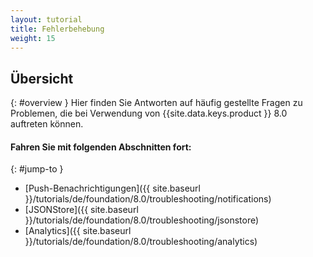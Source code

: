 ```yaml
---
layout: tutorial
title: Fehlerbehebung
weight: 15
---
```

<!-- NLS_CHARSET=UTF-8 -->
## Übersicht
{: #overview }
Hier finden Sie Antworten auf häufig gestellte Fragen zu Problemen, die bei Verwendung von {{site.data.keys.product }} 8.0 auftreten können.

#### Fahren Sie mit folgenden Abschnitten fort:
{: #jump-to }
* [Push-Benachrichtigungen]({{ site.baseurl }}/tutorials/de/foundation/8.0/troubleshooting/notifications)
* [JSONStore]({{ site.baseurl }}/tutorials/de/foundation/8.0/troubleshooting/jsonstore)
* [Analytics]({{ site.baseurl }}/tutorials/de/foundation/8.0/troubleshooting/analytics)
